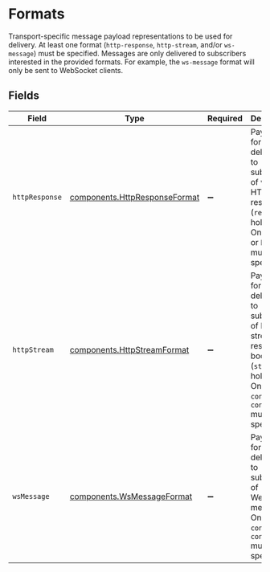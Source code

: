 # Formats

Transport-specific message payload representations to be used for delivery. At least one format (`http-response`, `http-stream`, and/or `ws-message`) must be specified. Messages are only delivered to subscribers interested in the provided formats. For example, the `ws-message` format will only be sent to WebSocket clients.


## Fields

| Field                                                                                                                                                     | Type                                                                                                                                                      | Required                                                                                                                                                  | Description                                                                                                                                               |
| --------------------------------------------------------------------------------------------------------------------------------------------------------- | --------------------------------------------------------------------------------------------------------------------------------------------------------- | --------------------------------------------------------------------------------------------------------------------------------------------------------- | --------------------------------------------------------------------------------------------------------------------------------------------------------- |
| `httpResponse`                                                                                                                                            | [components.HttpResponseFormat](../../../sdk/models/components/httpresponseformat.md)                                                                     | :heavy_minus_sign:                                                                                                                                        | Payload format for delivering to subscribers of whole HTTP responses (`response` hold mode). One of `body` or `body-bin` must be specified.               |
| `httpStream`                                                                                                                                              | [components.HttpStreamFormat](../../../sdk/models/components/httpstreamformat.md)                                                                         | :heavy_minus_sign:                                                                                                                                        | Payload format for delivering to subscribers of HTTP streaming response bodies (`stream` hold mode). One of `content` or `content-bin` must be specified. |
| `wsMessage`                                                                                                                                               | [components.WsMessageFormat](../../../sdk/models/components/wsmessageformat.md)                                                                           | :heavy_minus_sign:                                                                                                                                        | Payload format for delivering to subscribers of WebSocket messages. One of `content` or `content-bin` must be specified.                                  |